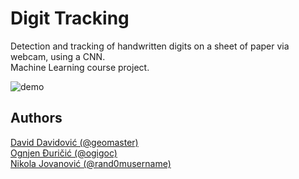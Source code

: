 # Digit Tracking

Detection and tracking of handwritten digits on a sheet of paper via webcam, using a CNN.  
Machine Learning course project.
 
![demo](demos/demo.gif)

## Authors

[David Davidović (@geomaster)](https://github.com/geomaster)  
[Ognjen Đuričić (@ogigoc)](https://github.com/ogigoc)  
[Nikola Jovanović (@rand0musername)](https://github.com/rand0musername)  
